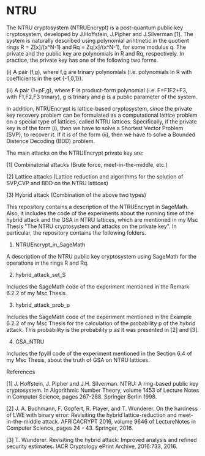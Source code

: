 # NTRU

The NTRU cryptosystem (NTRUEncrypt) is a post-quantum public key cryptosystem, developed by J.Hoffstein, J.Pipher and J.Silverman [1]. The system is naturally described using polynomial arihtmetic in the quotient rings  R = Z[x]/(x^N-1)  and Rq = Zq[x]/(x^N-1), for some modulus q. The private and the public key are polynomials in R and Rq, respectively. In practice, the private key has one of the following two forms.

(i) A pair (f,g), where f,g  are trinary polynomials (i.e. polynomials in R with coefficients in the set {-1,0,1}). 

(ii) A pair (1+pF,g), where F is product-form polynomial (i.e. F=F1F2+F3, with F1,F2,F3 trinary), g is trinary and p is a public parameter of the system. 

In addition, NTRUEncrypt is lattice-based cryptosystem, since the private key recovery problem can be formulated as a computational lattice problem on a special type of lattices, called NTRU lattices. Specifically, if the private key is of the form (i), then we have to solve a Shortest Vector Problem (SVP), to recover it. If it is of the form (ii), then we have to solve a Bounded Distence Decoding (BDD) problem.

The main attacks on the NTRUEncrypt private key are:

(1) Combinatorial attacks (Brute force, meet-in-the-middle, etc.)

(2) Lattice attacks (Lattice reduction and algorithms for the solution of SVP,CVP and BDD on the NTRU lattices)

(3) Hybrid attack (Combination of the above two types)


This repository contains a description of the NTRUEncrypt in SageMath. Also, it includes the code of the experiments about the running 
time of the hybrid attack and the GSA in NTRU lattices, which are mentioned in my Msc Thesis "The NTRU cryptosystem and attacks on the private key".
In particular, the repository contains the following folders.


1. NTRUEncrypt_in_SageMath

A description of the NTRU public key cryptosystem using SageMath for the operations in the rings R and Rq.



2. hybrid_attack_set_S

Includes the SageMath code of the experiment mentioned in the Remark 6.2.2 of my Msc Thesis. 



3. hybrid_attack_prob_p

Includes the SageMath code of the experiment mentioned in the Example 6.2.2 of my Msc Thesis for the calculation of the probability p of the hybrid attack. This probability is the probability p as it was presented in [2] and [3]. 



4. GSA_NTRU

Includes the fpylll code of the experiment mentioned in the Section 6.4 of my Msc Thesis, about the truth of GSA on NTRU lattices.



References

[1]  J. Hoffstein, J. Pipher and J.H. Silverman. NTRU: A ring-based public key cryptosystem. In Algorithmic Number Theory, volume 1453 of Lecture Notes in Computer Science, pages 267-288. Springer Berlin 1998.

[2] J. A. Buchmann, F. Gopfert, R. Player, and T. Wunderer. On the hardness of LWE with binary error: 
Revisiting the hybrid lattice-reduction and meet-in-the-middle attack. AFRICACRYPT 2016, volume 9646 of LectureNotes in Computer Science, pages 24 - 43. Springer, 2016.

[3]  T. Wunderer. Revisiting the hybrid attack: Improved analysis and refined security estimates. IACR Cryptology ePrint Archive, 2016:733, 2016.


